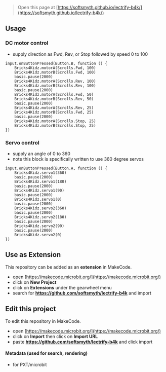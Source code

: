 
> Open this page at [https://softsmyth.github.io/lectrify-b4k/](https://softsmyth.github.io/lectrify-b4k/)
## Usage
### DC motor control
* supply direction as Fwd, Rev, or Stop followed by speed 0 to 100
```blocks
input.onButtonPressed(Button.B, function () {
    Bricks4Kidz.motorA(Scrolls.Fwd, 100)
    Bricks4Kidz.motorB(Scrolls.Fwd, 100)
    basic.pause(2000)
    Bricks4Kidz.motorA(Scrolls.Rev, 100)
    Bricks4Kidz.motorB(Scrolls.Rev, 100)
    basic.pause(2000)
    Bricks4Kidz.motorA(Scrolls.Fwd, 50)
    Bricks4Kidz.motorB(Scrolls.Rev, 50)
    basic.pause(2000)
    Bricks4Kidz.motorA(Scrolls.Rev, 25)
    Bricks4Kidz.motorB(Scrolls.Fwd, 25)
    basic.pause(2000)
    Bricks4Kidz.motorA(Scrolls.Stop, 25)
    Bricks4Kidz.motorB(Scrolls.Stop, 25)
})
```
### Servo control
* supply an angle of 0 to 360
* note this block is specifically written to use 360 degree servos
```blocks
input.onButtonPressed(Button.A, function () {
    Bricks4Kidz.servo1(360)
    basic.pause(2000)
    Bricks4Kidz.servo1(180)
    basic.pause(2000)
    Bricks4Kidz.servo1(90)
    basic.pause(2000)
    Bricks4Kidz.servo1(0)
    basic.pause(2000)
    Bricks4Kidz.servo2(360)
    basic.pause(2000)
    Bricks4Kidz.servo2(180)
    basic.pause(2000)
    Bricks4Kidz.servo2(90)
    basic.pause(2000)
    Bricks4Kidz.servo2(0)
})
```

## Use as Extension

This repository can be added as an **extension** in MakeCode.

* open [https://makecode.microbit.org/](https://makecode.microbit.org/)
* click on **New Project**
* click on **Extensions** under the gearwheel menu
* search for **https://github.com/softsmyth/lectrify-b4k** and import

## Edit this project

To edit this repository in MakeCode.

* open [https://makecode.microbit.org/](https://makecode.microbit.org/)
* click on **Import** then click on **Import URL**
* paste **https://github.com/softsmyth/lectrify-b4k** and click import

#### Metadata (used for search, rendering)

* for PXT/microbit
<script src="https://makecode.com/gh-pages-embed.js"></script><script>makeCodeRender("{{ site.makecode.home_url }}", "{{ site.github.owner_name }}/{{ site.github.repository_name }}");</script>
